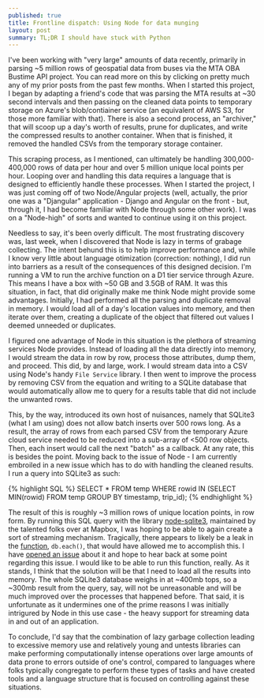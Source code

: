 ```yaml
---
published: true
title: Frontline dispatch: Using Node for data munging
layout: post
summary: TL;DR I should have stuck with Python
---
```



I've been working with "very large" amounts of data recently, primarily in parsing ~5 million rows of geospatial data from buses via the MTA OBA Bustime API project. You can read more on this by clicking on pretty much any of my prior posts from the past few months. When I started this project, I began by adapting a friend's code that was parsing the MTA results at ~30 second intervals and then passing on the cleaned data points to temporary storage on Azure's blob/contiainer service (an equivalent of AWS S3, for those more familiar with that). There is also a second process, an "archiver," that will scoop up a day's worth of results, prune for duplicates, and write the compressed results to another container. When that is finished, it removed the handled CSVs from the temporary storage container.

This scraping process, as I mentioned, can ultimately be handling 300,000-400,000 rows of data per hour and over 5 million unique local points per hour. Looping over and handling this data requires a language that is designed to efficiently handle these processes. When I started the project, I was just coming off of two Node/Angular projects (well, actually, the prior one was a "Djangular" application - Django and Angular on the front - but, through it, I had become familiar with Node through some other work). I was on a "Node-high" of sorts and wanted to continue using it on this project. 

Needless to say, it's been overly difficult. The most frustrating discovery was, last week, when I discovered that Node is lazy in terms of grabage collecting. The intent behund this is to help improve performance and, while I know very little about language otimization (correction: nothing), I did run into barriers as a result of the consequences of this designed decision. I'm running a VM to run the archive function on a D1 tier service through Azure. This means I have a box with ~50 GB and 3.5GB of RAM. It was this situation, in fact, that did originally make me think Node might provide some advantages. Initially, I had performed all the parsing and duplicate removal in memory. I would load all of a day's location values into memory, and then iterate over them, creating a duplicate of the object that filtered out values I deemed unneeded or duplicates.

I figured one advantage of Node in this situation is the plethora of streaming services Node provides. Instead of loading all the data directly into memory, I would stream the data in row by row, process those attributes, dump them, and proceed. This did, by and large, work. I would stream data into a CSV using Node's handy `File Service` library. I then went to improve the process by removing CSV from the equation and writing to a SQLite database that would automatically allow me to query for a results table that did not include the unwanted rows.

This, by the way, introduced its own host of nuisances, namely that SQLite3 (what I am using) does not allow batch inserts over 500 rows long. As a result, the array of rows from each parsed CSV from the temporary Azure cloud service needed to be reduced into a sub-array of <500 row objects. Then, each insert would call the next "batch" as a callback. At any rate, this is besides the point. Moving back to the issue of Node - I am currently embroiled in a new issue which has to do with handling the cleaned results. I run a query into SQLite3 as such:


{% highlight SQL %}
SELECT * FROM temp WHERE rowid IN (SELECT MIN(rowid) FROM temp GROUP BY timestamp, trip_id);
{% endhighlight %}

The result of this is roughly ~3 million rows of unique location points, in row form. By running this SQL query with the library [node-sqlite3](https://github.com/mapbox/node-sqlite3), maintained by the talented folks over at Mapbox, I was hoping to be able to again create a sort of streaming mechanism. Tragically, there appears to likely be a leak in the [function](https://github.com/mapbox/node-sqlite3/wiki/API), `db.each()`, that would have allowed me to accomplish this. I have [opened an issue](https://github.com/mapbox/node-sqlite3/issues/552) about it and hope to hear back at some point regarding this issue. I would like to be able to run this function, really. As it stands, I think that the solution will be that I need to load all the results into memory. The whole SQLite3 database weighs in at ~400mb tops, so a ~300mb result from the query, say, will not be unreasonable and will be much improved over the processes that happened before. That said, it is unfortunate as it undermines one of the prime reasons I was initially intrigured by Node in this use case - the heavy support for streaming data in and out of an application. 

To conclude, I'd say that the combination of lazy garbage collection leading to excessive memory use and relatively young and untests libraries can make performing computationally intense operations over large amounts of data prone to errors outside of one's control, compared to languages where folks typically congregate to perform these types of tasks and have created tools and a language structure that is focused on controlling against these situations.